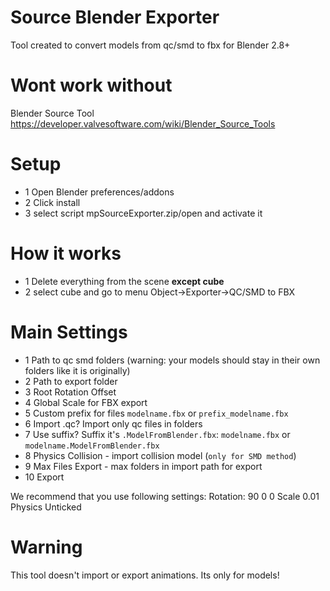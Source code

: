 # Source Blender Exporter
Tool created to convert models from qc/smd to fbx for Blender 2.8+

# Wont work without
Blender Source Tool https://developer.valvesoftware.com/wiki/Blender_Source_Tools

# Setup
* 1 Open Blender preferences/addons
* 2 Click install 
* 3 select script mpSourceExporter.zip/open and activate it

# How it works
* 1 Delete everything from the scene **except cube**
* 2 select cube and go to menu Object->Exporter->QC/SMD to FBX

# Main Settings
* 1 Path to qc smd folders (warning: your models should stay in their own folders like it is originally)
* 2 Path to export folder
* 3 Root Rotation Offset
* 4 Global Scale for FBX export
* 5 Custom prefix for files `modelname.fbx` or `prefix_modelname.fbx`
* 6 Import .qc? Import only qc files in folders
* 7 Use suffix? Suffix it's `.ModelFromBlender.fbx`: `modelname.fbx` or `modelname.ModelFromBlender.fbx`
* 8 Physics Collision - import collision model (`only for SMD method`)
* 9 Max Files Export - max folders in import path for export 
* 10 Export

We recommend that you use following settings:
Rotation:
90
0
0
Scale
0.01
Physics
Unticked

# Warning
This tool doesn't import or export animations. Its only for models!
